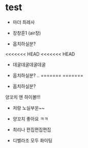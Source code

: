 # test

- 마더 최레사

- 장창훈1 (air장)
- 옵치하실분?

<<<<<<< HEAD
<<<<<<< HEAD
- 데굴데굴데굴데굴

- 옵치하실분?
..
=======
=======
- 옵치하실분?

양꼬치 앤 하이볼!!!
- 저랑 노실부운~~
- 양꼬치 좋아요 ㅋㅋ

- 최리나 편집편집편집
- 디벨라조 모두 화이팅
